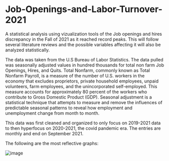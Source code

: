 # Job-Openings-and-Labor-Turnover-2021
A statistical analysis using vizualization tools of the Job openings and hires discrepancy in the Fall of 2021 as it reached record peaks. This will follow several literature reviews and the possible variables affecting it will also be analyzed statistically. 

The data was taken from the U.S Bureau of Labor Statistics. The data pulled was seasonally adjusted values in hundred thousands for total non farm Job Openings, Hires, and Quits. Total Nonfarm, commonly known as Total Nonfarm Payroll, is a measure of the number of U.S. workers in the economy that excludes proprietors, private household employees, unpaid volunteers, farm employees, and the unincorporated self-employed. This measure accounts for approximately 80 percent of the workers who contribute to Gross Domestic Product (GDP). 
Seasonal adjustment is a statistical technique that attempts to measure and remove the influences of predictable seasonal patterns to reveal how employment and unemployment change from month to month.

This data was first cleaned and organized to only focus on 2019-2021 data to then hyperfocus on 2020-2021, the covid pandemic era. The entries are monthly and end on September 2021. 

The following are the most reflective graphs:

![image](https://user-images.githubusercontent.com/43017838/141666172-fe0d439c-fd44-4a31-938f-e9cadf4a589a.png)
